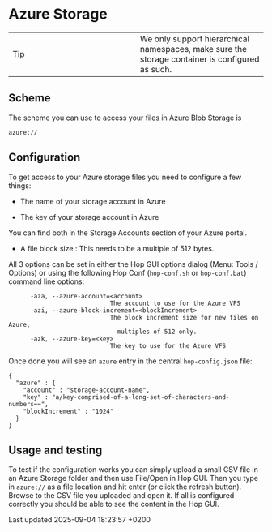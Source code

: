 <div id="header">

# Azure Storage

</div>

<div id="content">

<div id="preamble">

<div class="sectionbody">

<div class="admonitionblock tip">

<table>
<colgroup>
<col style="width: 50%" />
<col style="width: 50%" />
</colgroup>
<tbody>
<tr class="odd">
<td><div class="title">
Tip
</div></td>
<td>We only support hierarchical namespaces, make sure the storage container is configured as such.</td>
</tr>
</tbody>
</table>

</div>

</div>

</div>

<div class="sect1">

## Scheme

<div class="sectionbody">

<div class="paragraph">

The scheme you can use to access your files in Azure Blob Storage is

</div>

<div class="paragraph">

`azure://`

</div>

</div>

</div>

<div class="sect1">

## Configuration

<div class="sectionbody">

<div class="paragraph">

To get access to your Azure storage files you need to configure a few things:

</div>

<div class="ulist">

  - The name of your storage account in Azure

  - The key of your storage account in Azure

</div>

<div class="paragraph">

You can find both in the Storage Accounts section of your Azure portal.

</div>

<div class="ulist">

  - A file block size : This needs to be a multiple of 512 bytes.

</div>

<div class="paragraph">

All 3 options can be set in either the Hop GUI options dialog (Menu: Tools / Options) or using the following Hop Conf (`hop-conf.sh` or `hop-conf.bat`) command line options:

</div>

<div class="listingblock">

<div class="content">

``` highlight
      -aza, --azure-account=<account>
                            The account to use for the Azure VFS
      -azi, --azure-block-increment=<blockIncrement>
                            The block increment size for new files on Azure,
                              multiples of 512 only.
      -azk, --azure-key=<key>
                            The key to use for the Azure VFS
```

</div>

</div>

<div class="paragraph">

Once done you will see an `azure` entry in the central `hop-config.json` file:

</div>

<div class="listingblock">

<div class="content">

``` highlight
{
  "azure" : {
    "account" : "storage-account-name",
    "key" : "a/key-comprised-of-a-long-set-of-characters-and-numbers==",
    "blockIncrement" : "1024"
  }
}
```

</div>

</div>

</div>

</div>

<div class="sect1">

## Usage and testing

<div class="sectionbody">

<div class="paragraph">

To test if the configuration works you can simply upload a small CSV file in an Azure Storage folder and then use File/Open in Hop GUI. Then you type in `azure://` as a file location and hit enter (or click the refresh button). Browse to the CSV file you uploaded and open it. If all is configured correctly you should be able to see the content in the Hop GUI.

</div>

</div>

</div>

</div>

<div id="footer">

<div id="footer-text">

Last updated 2025-09-04 18:23:57 +0200

</div>

</div>
